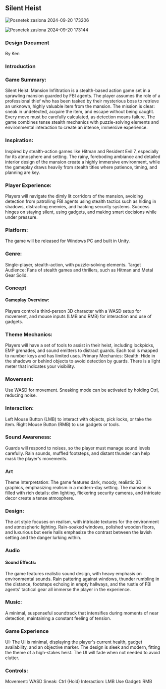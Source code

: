 ## Silent Heist 

![Posnetek zaslona 2024-09-20 173206](https://github.com/user-attachments/assets/7b8291c1-25d9-438b-9ef0-8b2ec756973b)

![Posnetek zaslona 2024-09-20 173144](https://github.com/user-attachments/assets/d8cec878-c9f2-4059-a867-7d253fa94346)

### Design Document
By Ken

###  Introduction
### Game Summary:
Silent Heist: Mansion Infiltration is a stealth-based action game set in a sprawling mansion guarded by FBI agents. The player assumes the role of a professional thief who has been tasked by their mysterious boss to retrieve an unknown, highly valuable item from the mansion. The mission is clear: sneak in undetected, acquire the item, and escape without being caught. Every move must be carefully calculated, as detection means failure. The game combines tense stealth mechanics with puzzle-solving elements and environmental interaction to create an intense, immersive experience.

### Inspiration:
Inspired by stealth-action games like Hitman and Resident Evil 7, especially for its atmosphere and setting. The rainy, foreboding ambiance and detailed interior design of the mansion create a highly immersive environment, while the gameplay draws heavily from stealth titles where patience, timing, and planning are key.

### Player Experience:
Players will navigate the dimly lit corridors of the mansion, avoiding detection from patrolling FBI agents using stealth tactics such as hiding in shadows, distracting enemies, and hacking security systems. Success hinges on staying silent, using gadgets, and making smart decisions while under pressure.

### Platform:
The game will be released for Windows PC and built in Unity.

### Genre:
Single-player, stealth-action, with puzzle-solving elements.
Target Audience: Fans of stealth games and thrillers, such as Hitman and Metal Gear Solid.

### Concept
#### Gameplay Overview:
Players control a third-person 3D character with a WASD setup for movement, and mouse inputs (LMB and RMB) for interaction and use of gadgets.

### Theme Mechanics:
Players will have a set of tools to assist in their heist, including lockpicks, EMP grenades, and sound emitters to distract guards. Each tool is mapped to number keys and has limited uses.
Primary Mechanics:
Stealth:
Hide in the shadows or behind objects to avoid detection by guards. There is a light meter that indicates your visibility.

### Movement:
Use WASD for movement. Sneaking mode can be activated by holding Ctrl, reducing noise.

### Interaction:
Left Mouse Button (LMB) to interact with objects, pick locks, or take the item.
Right Mouse Button (RMB) to use gadgets or tools.

### Sound Awareness:
Guards will respond to noises, so the player must manage sound levels carefully. Rain sounds, muffled footsteps, and distant thunder can help mask the player's movements.

### Art
Theme Interpretation:
The game features dark, moody, realistic 3D graphics, emphasizing realism in a modern-day setting. The mansion is filled with rich details: dim lighting, flickering security cameras, and intricate decor create a tense atmosphere.

### Design:
The art style focuses on realism, with intricate textures for the environment and atmospheric lighting. Rain-soaked windows, polished wooden floors, and luxurious but eerie halls emphasize the contrast between the lavish setting and the danger lurking within.
### Audio
#### Sound Effects:
The game features realistic sound design, with heavy emphasis on environmental sounds. Rain pattering against windows, thunder rumbling in the distance, footsteps echoing in empty hallways, and the rustle of FBI agents' tactical gear all immerse the player in the experience.

### Music:
A minimal, suspenseful soundtrack that intensifies during moments of near detection, maintaining a constant feeling of tension.

### Game Experience
UI:
The UI is minimal, displaying the player's current health, gadget availability, and an objective marker. The design is sleek and modern, fitting the theme of a high-stakes heist. The UI will fade when not needed to avoid clutter.

### Controls:
Movement: WASD
Sneak: Ctrl (Hold)
Interaction: LMB
Use Gadget: RMB
